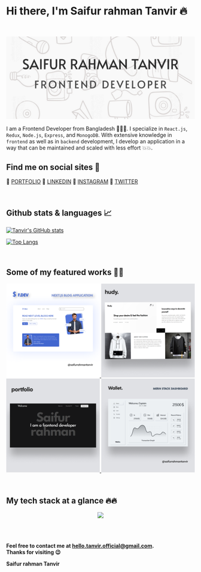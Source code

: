 <h1>Hi there, I'm Saifur rahman Tanvir 🔥</h1>

<br />

![Tanvir's GitHub stats](https://github.com/saifurrahmantanvir/saifurrahmantanvir/blob/main/background.png)

I am a Frontend Developer from Bangladesh 🎉🎉🎉. I specialize in `React.js`, `Redux`, `Node.js`, `Express`, and `MonogoDB`. With extensive knowledge in `frontend` as well as in `backend` development, I develop an application in a way that can be maintained and scaled with less effort 💥💥.

<h2>Find me on social sites 📌</h2>

📙 [PORTFOLIO](https://portfolio-rahman.netlify.app)
📙 [LINKEDIN](https://linkedin.com/in/saifurrahmantanvir)
📙 [INSTAGRAM](https://instagram.com/tanvirrahman.dev)
📙 [TWITTER](https://twitter.com/tanvirrahman__)

<br />

<h2>Github stats & languages 📈</h2>

[![Tanvir's GitHub stats](https://github-readme-stats.vercel.app/api?username=saifurrahmantanvir&hide=issues,prs&theme=apprentice)](https://github.com/saifurrahmantanvir)

[![Top Langs](https://github-readme-stats.vercel.app/api/top-langs/?username=saifurrahmantanvir&layout=compact&theme=apprentice)](https://github.com/saifurrahmantanvir)

<br />

<h2>Some of my featured works 🎉🎉</h2>

<p align="center">
<a href="https://hudy-tanvir.netlify.app" target="_blank">
<img src="https://github.com/saifurrahmantanvir/saifurrahmantanvir/blob/main/fdev.png" alt="fdev" height="250" width="250" />
</a>
<a href="https://hudy-tanvir.netlify.app" target="_blank">
<img src="https://github.com/saifurrahmantanvir/saifurrahmantanvir/blob/main/hudy.png" alt="hudy" height="250" width="250" />
</a>
<a href="https://portfolio-rahman.netlify.app" target="_blank">
<img src="https://github.com/saifurrahmantanvir/saifurrahmantanvir/blob/main/portfolio.png" alt="portfolio" height="250" width="250" />
</a>
<a href="https://wallet-tanvir.netlify.app" target="_blank">
<img src="https://github.com/saifurrahmantanvir/saifurrahmantanvir/blob/main/wallet.png" alt="wallet" height="250" width="250" />
</a>
</p>

<br />

<h2>My tech stack at a glance 🔥🔥</h2>

<p align="center">
  <a href="https://skillicons.dev">
    <img src="https://skillicons.dev/icons?i=html,css,sass,tailwind,js,ts,react,redux,nodejs,express,mongodb,firebase,pug,nextjs,webpack,vscode,cpp" />
  </a>
</p>

<br /><br />

**Feel free to contact me at hello.tanvir.official@gmail.com.\
Thanks for visiting 😉**

**Saifur rahman Tanvir**
